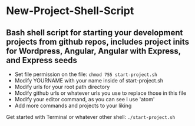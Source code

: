 # New-Project-Shell-Script
Bash shell script for starting your development projects from github repos, includes project inits for Wordpress, Angular, Angular with Express, and Express seeds
----
- Set file permission on the file: ```chmod 755 start-project.sh```
- Modify YOURNAME with your name inside of start-project.sh
- Modify urls for your root path directory
- Modify github urls or whatever urls you use to replace those in this file
- Modify your editor command, as you can see I use 'atom'
- Add more commands and projects to your liking

Get started with Terminal or whatever other shell:
``` ./start-project.sh ```

